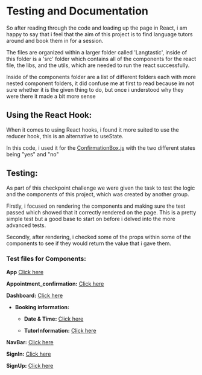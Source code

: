 # Testing and Documentation

So after reading through the code and loading up the page in React, i am happy to say that i feel that the aim of this project is to find language tutors around and book them in for a session. 

The files are organized within a larger folder called 'Langtastic', inside of this folder is a 'src' folder which contains all of the components for the react file, the libs, and the utils, which are needed to run the react successfully.

Inside of the components folder are a list of different folders each with more nested component folders, it did confuse me at first to read because im not sure whether it is the given thing to do, but once i understood why they were there it made a bit more sense

## Using the React Hook:

When it comes to using React hooks, i found it more suited to use the reducer hook, this is an alternative to useState.

In this code, i used it for the [ConfirmationBox.js](langtastic\src\components\Appointment_Confirmation\Confirmationbox.js) with the two different states being "yes" and "no"

## Testing:

As part of this checkpoint challenge we were given the task to test the logic and the components of this project, which was created by another group.

Firstly, i focused on rendering the components and making sure the test passed which showed that it correctly rendered on the page. This is a pretty simple test but a good base to start on before i delved into the more advanced tests.

Secondly, after rendering, i checked some of the props within some of the components to see if they would return the value that i gave them.

### Test files for Components:

**App**
[Click here](langtastic\src\components\App\index.test.js)

**Appointment_confirmation:**
[Click here](langtastic\src\components\Appointment_Confirmation)

**Dashboard:**
[Click here](langtastic\src\components\Dashboard\index.js)

- **Booking information:**

    - **Date & Time:**
    [Click here](langtastic\src\components\Dashboard\BookingInformation\DateAndTime\dateandtime.test.js)

    - **TutorInformation:**
    [Click here](langtastic\src\components\Dashboard\BookingInformation\TutorInformation\tutorinformation.test.js)



**NavBar:**
[Click here](langtastic\src\components\NavBar\NavBar.test.js)

**SignIn:**
[Click here](langtastic\src\components\SignIn\signin.test.js)

**SignUp:**
[Click here](langtastic\src\components\SignUp\signup.test.js)